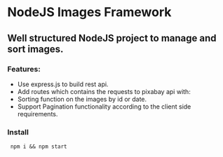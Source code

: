 # NodeJS Images Framework
## Well structured NodeJS project to manage and sort images.

### Features:
- Use express.js to build rest api.
- Add routes which contains the requests to pixabay api with:
- Sorting function on the images by id or date.
- Support Pagination functionality according to the client side requirements.


### Install
` 
 npm i && npm start
`
